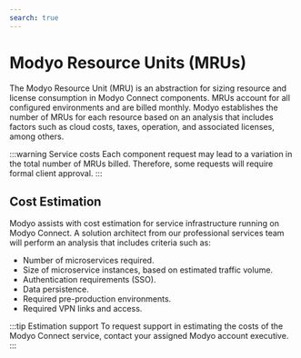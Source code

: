 ```yaml
---
search: true
---
```


# Modyo Resource Units (MRUs)

The Modyo Resource Unit (MRU) is an abstraction for sizing resource and license consumption in Modyo Connect components. MRUs account for all configured environments and are billed monthly. Modyo establishes the number of MRUs for each resource based on an analysis that includes factors such as cloud costs, taxes, operation, and associated licenses, among others.

:::warning Service costs
Each component request may lead to a variation in the total number of MRUs billed. Therefore, some requests will require formal client approval.
:::

## Cost Estimation

Modyo assists with cost estimation for service infrastructure running on Modyo Connect. A solution architect from our professional services team will perform an analysis that includes criteria such as:

- Number of microservices required.
- Size of microservice instances, based on estimated traffic volume.
- Authentication requirements (SSO).
- Data persistence.
- Required pre-production environments.
- Required VPN links and access.

:::tip Estimation support
To request support in estimating the costs of the Modyo Connect service, contact your assigned Modyo account executive.
:::
